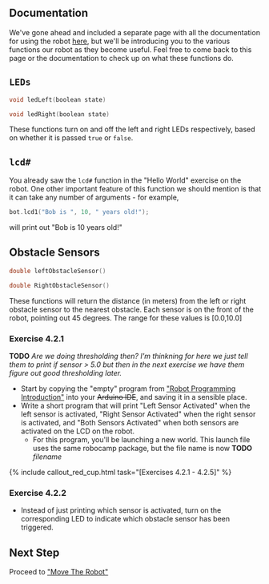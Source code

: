 ## Documentation 

We've gone ahead and included a separate page with all the documentation for using the robot [here](docs.html), but we'll be introducing you to the various functions our robot as they become useful. Feel free to come back to this page or the documentation to check up on what these functions do.

## `LEDs`

```cpp
void ledLeft(boolean state)
```

```cpp
void ledRight(boolean state)
```

These functions turn on and off the left and right LEDs respectively, based on whether it is passed `true` or `false`. 

## `lcd#`

You already saw the `lcd#` function in the "Hello World" exercise on the robot. One other important feature of this function we should mention is that it can take any number of arguments - for example,

```cpp
bot.lcd1("Bob is ", 10, " years old!");
```

will print out "Bob is 10 years old!"


## Obstacle Sensors

```cpp
double leftObstacleSensor()
```

```cpp
double RightObstacleSensor()
```

These functions will return the distance (in meters) from the left or right obstacle sensor to the nearest obstacle. Each sensor is on the front of the robot, pointing out 45 degrees. The range for these values is [0.0,10.0]

### Exercise 4.2.1

**TODO** *Are we doing thresholding then? I'm thinkning for here we just tell them to print if sensor > 5.0 but then in the next exercise we have them figure out good thresholding later.*

- Start by copying the "empty" program from ["Robot Programming Introduction"](/robot_programming_introduction.html) into your ~~Arduino IDE~~, and saving it in a sensible place.
- Write a short program that will print "Left Sensor Activated" when the left sensor is activated, "Right Sensor Activated" when the right sensor is activated, and "Both Sensors Activated" when both sensors are activated on the LCD on the robot.
  - For this program, you'll be launching a new world. This launch file uses the same robocamp package, but the file name is now **TODO** *filename*

{% include callout_red_cup.html task="[Exercises 4.2.1 - 4.2.5]" %}


### Exercise 4.2.2

- Instead of just printing which sensor is activated, turn on the corresponding LED to indicate which obstacle sensor has been triggered.

## Next Step

Proceed to ["Move The Robot"](move_the_robot.html)

